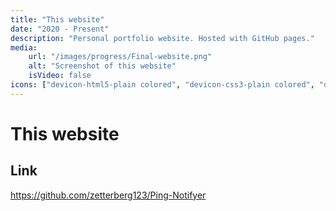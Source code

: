 ```yaml
---
title: "This website"
date: "2020 - Present"
description: "Personal portfolio website. Hosted with GitHub pages."
media:
    url: "/images/progress/Final-website.png"
    alt: "Screenshot of this website"
    isVideo: false
icons: ["devicon-html5-plain colored", "devicon-css3-plain colored", "devicon-javascript-plain colored", "devicon-devicon-plain colored", "devicon-github-original colored"]
---
```


# This website

## Link
https://github.com/zetterberg123/Ping-Notifyer